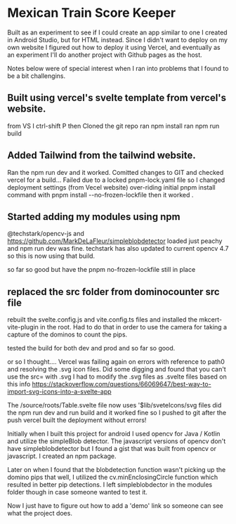 # Mexican Train Score Keeper 
Built as an experiment to see if I could create an app similar to one I created in Android Studio, but for HTML instead.
Since I didn't want to deploy on my own website I figured out how to deploy it using Vercel, and eventually as an experiment I'll do another
project with Github pages as the host.

Notes below were of special interest when I ran into problems that I found to be a bit challengins.

## Built using vercel's svelte template from vercel's website. 
from VS I ctrl-shift P then Cloned the git repo
ran npm install
ran npm run build

## Added Tailwind from the tailwind website.
Ran the npm run dev and it worked.
Comitted changes to GIT and checked  vercel for a build...
Failed due to a locked  pnpm-lock.yaml file so I changed
deployment settings (from Vecel website) over-riding initial pnpm install command with pnpm install --no-frozen-lockfile
then it worked .
## Started adding my modules using npm

@techstark/opencv-js and 
https://github.com/MarkDeLaFleur/simpleblobdetector loaded  just peachy and npm run dev was fine. techstark has also updated to current opencv 4.7 so this is now using that build.

so far so good but have the pnpm no-frozen-lockfile still in place

## replaced the src folder from dominocounter src file

rebuilt the svelte.config.js and vite.config.ts files and installed the
mkcert-vite-plugin in the root. Had to do that in order to use the camera for taking a capture of the dominos to count the pips.

tested the build for both dev and prod and so far so good.

or so I thought.... Vercel was failing again on errors with reference to path0 and resolving
the .svg icon files. Did some digging and found that you can't use the src= with .svg 
I had to modify the .svg files as .svelte files based on this info
https://stackoverflow.com/questions/66069647/best-way-to-import-svg-icons-into-a-svelte-app

The /source/roots/Table.svelte file now uses '$lib/sveteIcons/svg files
did the npm run dev and run build and it worked fine so I pushed to git
after the push vercel built the deployment without errors!

Initially when I built this project for android I used opencv for Java / Kotlin and utilize the simpleBlob detector. The javascript versions of opencv don't have simpleblobdetector but I found a gist that was built from opencv or javascript. I created  an npm package.

Later on when I found that the blobdetection function wasn't picking up the domino pips that well, I utilized the cv.minEnclosingCircle function 
which resulted in better pip detections. I left simpleblobdector in the modules folder though in case someone wanted to test it.

Now I just have to figure out how to add a 'demo' link so someone can see what the project does. 


